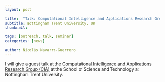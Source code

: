 ```yaml
---
layout: post

title:  "Talk: Computational Intelligence and Applications Research Group (CIA)"
subtitle: Nottingham Trent University, UK
thumbnail: 

tags: [outreach, talk, seminar]
categories: [news]

author: Nicolás Navarro-Guerrero
---
```


I will give a guest talk at the <a href="https://www.ntu.ac.uk/research/groups-and-centres/groups/computational-intelligence-applications-research-group" target="_blank"> Computational Intelligence and Applications Research Group (CIA)</a> at the School of Science and Technology at Nottingham Trent University.
<!--more-->


